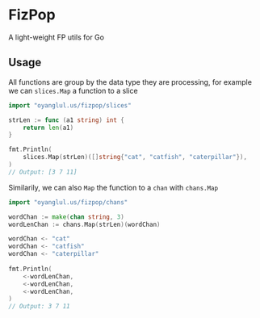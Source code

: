 # FizPop

A light-weight FP utils for Go

## Usage

All functions are group by the data type they are processing, for
example we can `slices.Map` a function to a slice

```go
import "oyanglul.us/fizpop/slices"

strLen := func (a1 string) int {
	return len(a1)
}

fmt.Println(
	slices.Map(strLen)([]string{"cat", "catfish", "caterpillar"}),
)
// Output: [3 7 11]
```

Similarily, we can also `Map` the function to a `chan` with `chans.Map`

```go
import "oyanglul.us/fizpop/chans"

wordChan := make(chan string, 3)
wordLenChan := chans.Map(strLen)(wordChan)

wordChan <- "cat"
wordChan <- "catfish"
wordChan <- "caterpillar"
	
fmt.Println(
	<-wordLenChan,
	<-wordLenChan,
	<-wordLenChan,
)
// Output: 3 7 11
```
